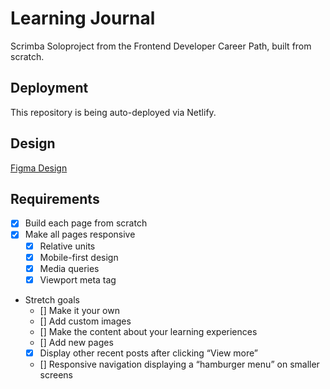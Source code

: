 # Learning Journal
Scrimba Soloproject from the Frontend Developer Career Path, built from scratch.

## Deployment
This repository is being auto-deployed via Netlify.

## Design
[Figma Design](https://www.figma.com/file/hE5klIn1AEQ9XWZWmurs7y/Learning-Journal%2FBlog)

## Requirements
* [x] Build each page from scratch 
* [x] Make all pages responsive
	* [x] Relative units
	* [x] Mobile-first design
	* [x] Media queries
	* [x] Viewport meta tag
* Stretch goals
	* [] Make it your own
	* [] Add custom images
	* [] Make the content about your learning experiences
	* [] Add new pages
	* [x] Display other recent posts after clicking “View more”
	* [] Responsive navigation displaying a “hamburger menu” on smaller screens